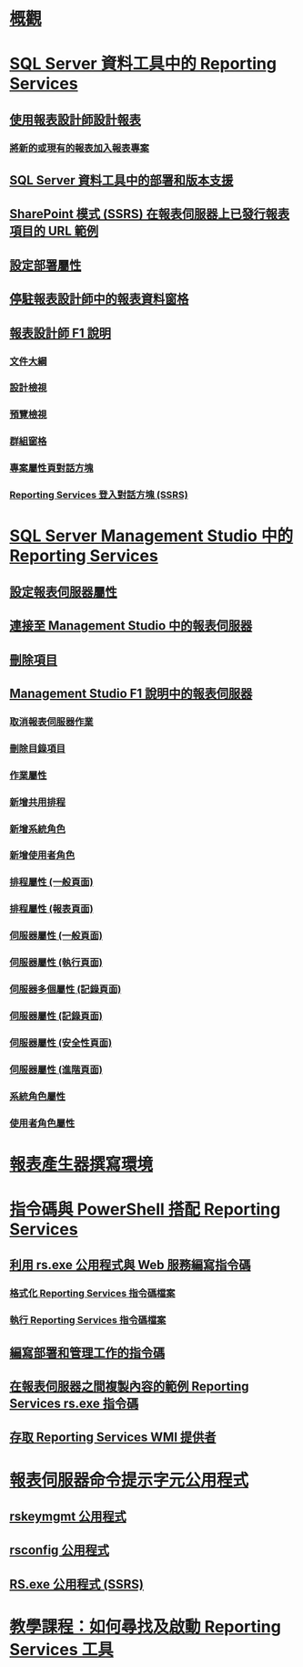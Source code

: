 # [概觀](reporting-services-tools.md)  
# [SQL Server 資料工具中的 Reporting Services](reporting-services-in-sql-server-data-tools-ssdt.md)  
## [使用報表設計師設計報表](design-reporting-services-paginated-reports-with-report-designer-ssrs.md)  
### [將新的或現有的報表加入報表專案](add-a-new-or-existing-report-to-a-report-project-ssrs.md)  
## [SQL Server 資料工具中的部署和版本支援](deployment-and-version-support-in-sql-server-data-tools-ssrs.md)  
## [SharePoint 模式 (SSRS) 在報表伺服器上已發行報表項目的 URL 範例](url-examples-for-items-on-a-report-server-sharepoint-mode.md)  
## [設定部署屬性](set-deployment-properties-reporting-services.md)  
## [停駐報表設計師中的報表資料窗格](dock-the-report-data-pane-in-report-designer-ssrs.md)  
## [報表設計師 F1 說明](report-designer-f1-help.md)  
### [文件大綱](document-outline.md)  
### [設計檢視](design-view.md)  
### [預覽檢視](preview-view.md)  
### [群組窗格](grouping-pane.md)  
### [專案屬性頁對話方塊](project-property-pages-dialog-box.md)  
### [Reporting Services 登入對話方塊 (SSRS)](reporting-services-login-dialog-box-ssrs.md)  
# [SQL Server Management Studio 中的 Reporting Services](reporting-services-in-sql-server-management-studio-ssrs.md)  
## [設定報表伺服器屬性](set-report-server-properties-management-studio.md)  
## [連接至 Management Studio 中的報表伺服器](connect-to-a-report-server-in-management-studio.md)  
## [刪除項目](delete-an-item-management-studio.md)  
## [Management Studio F1 說明中的報表伺服器](report-server-in-management-studio-f1-help.md)  
### [取消報表伺服器作業](cancel-report-server-jobs-management-studio.md)  
### [刪除目錄項目](delete-catalog-items-management-studio.md)  
### [作業屬性](job-properties-management-studio.md)  
### [新增共用排程](new-shared-schedule-management-studio.md)  
### [新增系統角色](new-system-role-management-studio.md)  
### [新增使用者角色](new-user-role-management-studio.md)  
### [排程屬性 (一般頁面)](schedule-properties-general-page.md)  
### [排程屬性 (報表頁面)](schedule-properties-reports-page.md)  
### [伺服器屬性 (一般頁面)](report-server-properties-general-page.md)  
### [伺服器屬性 (執行頁面)](server-properties-execution-page.md)  
### [伺服器多個屬性 (記錄頁面)](server-properties-history-page.md)  
### [伺服器屬性 (記錄頁面)](server-properties-logging-page.md)  
### [伺服器屬性 (安全性頁面)](server-properties-security-page-reporting-services.md)  
### [伺服器屬性 (進階頁面)](server-properties-advanced-page-reporting-services.md)  
### [系統角色屬性](system-role-properties-management-studio.md)  
### [使用者角色屬性](user-role-properties-management-studio.md)  
# [報表產生器撰寫環境](report-builder-authoring-environment-ssrs.md)  
# [指令碼與 PowerShell 搭配 Reporting Services](scripting-and-powershell-with-reporting-services.md)  
## [利用 rs.exe 公用程式與 Web 服務編寫指令碼](script-with-the-rs-exe-utility-and-the-web-service.md)  
### [格式化 Reporting Services 指令碼檔案](format-a-reporting-services-script-file.md)  
### [執行 Reporting Services 指令碼檔案](run-a-reporting-services-script-file.md)  
## [編寫部署和管理工作的指令碼](script-deployment-and-administrative-tasks.md)  
## [在報表伺服器之間複製內容的範例 Reporting Services rs.exe 指令碼](sample-reporting-services-rs-exe-script-to-copy-content-between-report-servers.md)  
## [存取 Reporting Services WMI 提供者](access-the-reporting-services-wmi-provider.md)  
# [報表伺服器命令提示字元公用程式](report-server-command-prompt-utilities-ssrs.md)  
## [rskeymgmt 公用程式](rskeymgmt-utility-ssrs.md)  
## [rsconfig 公用程式](rsconfig-utility-ssrs.md)  
## [RS.exe 公用程式 (SSRS)](rs-exe-utility-ssrs.md)  
# [教學課程：如何尋找及啟動 Reporting Services 工具](tutorial-how-to-locate-and-start-reporting-services-tools-ssrs.md)  
